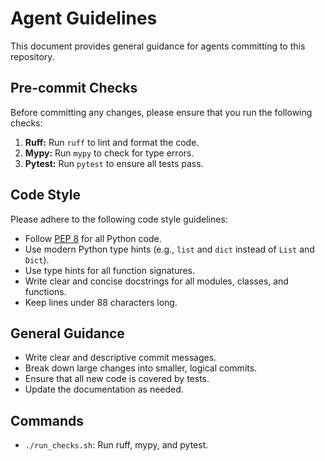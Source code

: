 # Agent Guidelines

This document provides general guidance for agents committing to this repository.

## Pre-commit Checks

Before committing any changes, please ensure that you run the following checks:

1.  **Ruff:** Run `ruff` to lint and format the code.
2.  **Mypy:** Run `mypy` to check for type errors.
3.  **Pytest:** Run `pytest` to ensure all tests pass.

## Code Style

Please adhere to the following code style guidelines:

*   Follow [PEP 8](https://www.python.org/dev/peps/pep-0008/) for all Python code.
*   Use modern Python type hints (e.g., `list` and `dict` instead of `List` and `Dict`).
*   Use type hints for all function signatures.
*   Write clear and concise docstrings for all modules, classes, and functions.
*   Keep lines under 88 characters long.

## General Guidance

*   Write clear and descriptive commit messages.
*   Break down large changes into smaller, logical commits.
*   Ensure that all new code is covered by tests.
*   Update the documentation as needed.

## Commands

- `./run_checks.sh`: Run ruff, mypy, and pytest.
